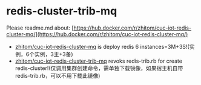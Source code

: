 # redis-cluster-trib-mq

Please readme.md about:  [https://hub.docker.com/r/zhitom/cuc-iot-redis-cluster-mq/](https://hub.docker.com/r/zhitom/cuc-iot-redis-cluster-mq/)

- [zhitom/cuc-iot-redis-cluster-mq](https://hub.docker.com/r/zhitom/cuc-iot-redis-cluster-mq/ "https://hub.docker.com/r/zhitom/cuc-iot-redis-cluster-mq/") is deploy redis 6 instances=3M+3S!(实例，6个实例，3主+3备)
- [zhitom/cuc-iot-redis-cluster-trib-mq](https://hub.docker.com/r/zhitom/cuc-iot-redis-cluster-trib-mq/ "https://hub.docker.com/r/zhitom/cuc-iot-redis-cluster-trib-mq/") revoks redis-trib.rb for create redis-cluster!(仅调用集群创建命令，需单独下载镜像，如果宿主机自带redis-trib.rb，可以不用下载此镜像)



